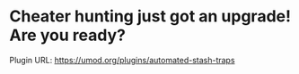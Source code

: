 # Cheater hunting just got an upgrade! Are you ready?

Plugin URL: https://umod.org/plugins/automated-stash-traps

